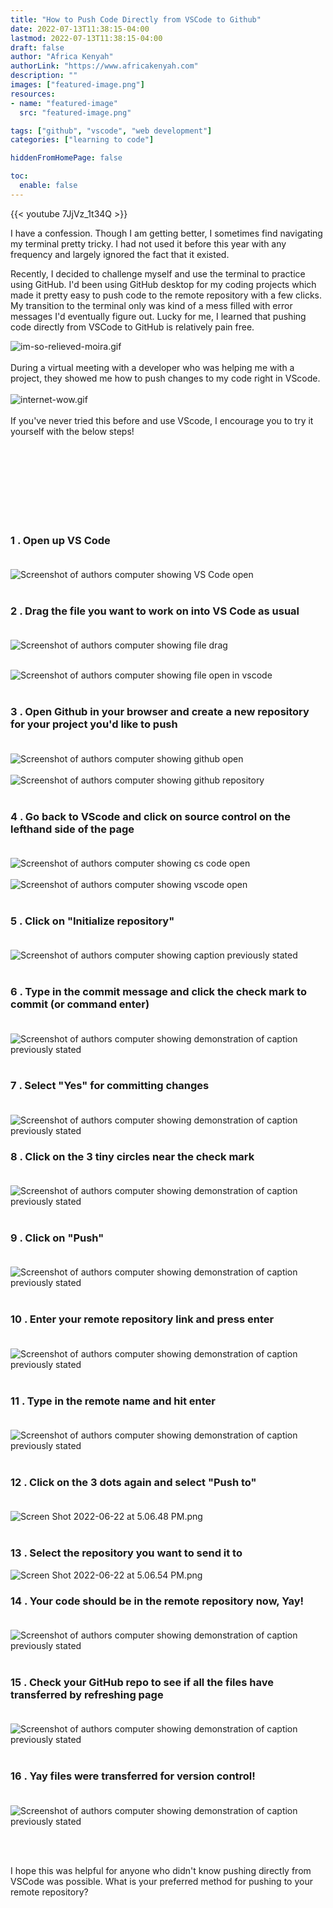 ```yaml
---
title: "How to Push Code Directly from VSCode to Github"
date: 2022-07-13T11:38:15-04:00
lastmod: 2022-07-13T11:38:15-04:00
draft: false
author: "Africa Kenyah"
authorLink: "https://www.africakenyah.com"
description: ""
images: ["featured-image.png"]
resources:
- name: "featured-image"
  src: "featured-image.png"

tags: ["github", "vscode", "web development"]
categories: ["learning to code"]

hiddenFromHomePage: false

toc:
  enable: false
---
```


{{< youtube 7JjVz_1t34Q >}}

I have a confession. Though I am getting better, I sometimes find navigating my terminal pretty tricky. I had not used it before this year with any frequency and largely ignored the fact that it existed. 

Recently, I decided to challenge myself and use the terminal to practice using GitHub. I'd been using GitHub desktop for my coding projects which made it pretty easy to push code to the remote repository with a few clicks. My transition to the terminal only was kind of a mess filled with error messages I'd eventually figure out. Lucky for me, I learned that pushing code directly from VSCode to GitHub is relatively pain free.

![im-so-relieved-moira.gif](https://cdn.hashnode.com/res/hashnode/image/upload/v1655934151174/S64uTYPrs.gif )<br><br>
During a virtual meeting with a developer who was helping me with a project, they showed me how to push changes to my code right in VScode.<br><br> 
![internet-wow.gif](https://cdn.hashnode.com/res/hashnode/image/upload/v1655934231372/JUfLxPv_W.gif )<br><br>
If you've never tried this before and use VScode, I encourage you to try it yourself with the below steps! <br><br><br><br>

<br><br><br><br>


### 1 . Open up VS Code<br><br>
![Screenshot of authors computer showing VS Code open](https://cdn.hashnode.com/res/hashnode/image/upload/v1655932194183/62ZSu0YDR.png )
<br><br>

### 2 . Drag the file you want to work on into VS Code as usual<br><br>
![Screenshot of authors computer showing file drag](https://cdn.hashnode.com/res/hashnode/image/upload/v1655932223749/Jb2Wjufdz.png )<br><br>

![Screenshot of authors computer showing file open in vscode](https://cdn.hashnode.com/res/hashnode/image/upload/v1655932501340/WfbnTYia9.png )
<br><br>

### 3 . Open Github in your browser and create a new repository for your project you'd like to push<br><br>
![Screenshot of authors computer showing github open](https://cdn.hashnode.com/res/hashnode/image/upload/v1655932456128/BB37KvEkm.png )
<br><br>
![Screenshot of authors computer showing github repository](https://cdn.hashnode.com/res/hashnode/image/upload/v1655932528818/9aQ2-QzJX.png )
<br><br>

### 4 . Go back to VScode and click on source control on the lefthand side of the page<br><br>
![Screenshot of authors computer showing cs code open](https://cdn.hashnode.com/res/hashnode/image/upload/v1655932537764/eyIJxH6id.png )
<br><br>
![Screenshot of authors computer showing vscode open](https://cdn.hashnode.com/res/hashnode/image/upload/v1655932668080/3PPDB7Qa8.png )<br>
<br>

### 5 . Click on "Initialize repository"<br><br>
![Screenshot of authors computer showing caption previously stated](https://cdn.hashnode.com/res/hashnode/image/upload/v1655932642081/r1YcvHV6a.png)
<br><br>

### 6 . Type in the commit message and click the check mark to commit (or command enter)<br><br>
![Screenshot of authors computer showing demonstration of caption previously stated](https://cdn.hashnode.com/res/hashnode/image/upload/v1655932716043/cD8CQbCyJ.png )
<br><br>

### 7 . Select "Yes" for committing changes<br><br>
![Screenshot of authors computer showing demonstration of caption previously stated](https://cdn.hashnode.com/res/hashnode/image/upload/v1655932752092/Hw-36Wkyf.png )
<br>

### 8 . Click on the 3 tiny circles near the check mark<br><br>
![Screenshot of authors computer showing demonstration of caption previously stated](https://cdn.hashnode.com/res/hashnode/image/upload/v1655932776868/yv_2JRZmo.png)
<br><br>

### 9 . Click on "Push"<br><br>
![Screenshot of authors computer showing demonstration of caption previously stated](https://cdn.hashnode.com/res/hashnode/image/upload/v1655932825467/ZBsYEcoji.png )
<br><br>

### 10 . Enter your remote repository link and press enter<br><br>
![Screenshot of authors computer showing demonstration of caption previously stated](https://cdn.hashnode.com/res/hashnode/image/upload/v1655932860906/6F8RB2vbR.png )<br>
<br>

### 11 . Type in the remote name and hit enter<br><br>
![Screenshot of authors computer showing demonstration of caption previously stated](https://cdn.hashnode.com/res/hashnode/image/upload/v1655932914657/aIl1Kx-DT.png )<br>
<br>

### 12 . Click on the 3 dots again and select "Push to"<br><br>
![Screen Shot 2022-06-22 at 5.06.48 PM.png](https://cdn.hashnode.com/res/hashnode/image/upload/v1655932963207/gD9DNx9uA.png )<br>
<br>

### 13 . Select the repository you want to send it to
![Screen Shot 2022-06-22 at 5.06.54 PM.png](https://cdn.hashnode.com/res/hashnode/image/upload/v1655933021384/plieNWnf_.png)
<br>

### 14 . Your code should be in the remote repository now, Yay!<br><br>
![Screenshot of authors computer showing demonstration of caption previously stated](https://cdn.hashnode.com/res/hashnode/image/upload/v1655933051027/ClhINkVZd.png)<br>
<br>

### 15 . Check your GitHub repo to see if all the files have transferred by refreshing page<br><br>
![Screenshot of authors computer showing demonstration of caption previously stated](https://cdn.hashnode.com/res/hashnode/image/upload/v1655933104574/80vxzZeWk.png )
<br><br>

### 16 . Yay files were transferred for version control!<br><br>
![Screenshot of authors computer showing demonstration of caption previously stated](https://cdn.hashnode.com/res/hashnode/image/upload/v1655933129839/oUAQDBFdi.png )

<br><br>

I hope this was helpful for anyone who didn't know pushing directly from VSCode was possible. What is your preferred method for pushing to your remote repository?


